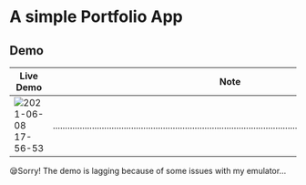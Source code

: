 # A simple Portfolio App

## Demo
Live Demo | Note
------|-----
![2021-06-08 17-56-53](https://user-images.githubusercontent.com/57913645/121185399-a639aa00-c883-11eb-86d1-c31b5509e74a.gif) | .................................................................................................................................................

😪Sorry! The demo is lagging because of some issues with my emulator... 
